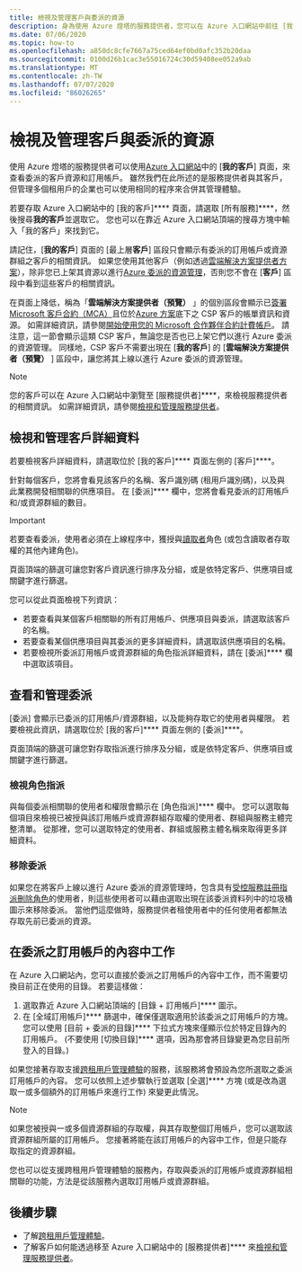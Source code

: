```yaml
---
title: 檢視及管理客戶與委派的資源
description: 身為使用 Azure 燈塔的服務提供者，您可以在 Azure 入口網站中前往 [我的客戶]，以查看所有委派的客戶資源和訂用帳戶。
ms.date: 07/06/2020
ms.topic: how-to
ms.openlocfilehash: a850dc8cfe7667a75ced64ef0bd0afc352b20daa
ms.sourcegitcommit: 0100d26b1cac3e55016724c30d59408ee052a9ab
ms.translationtype: MT
ms.contentlocale: zh-TW
ms.lasthandoff: 07/07/2020
ms.locfileid: "86026265"
---
```

# <a name="view-and-manage-customers-and-delegated-resources"></a>檢視及管理客戶與委派的資源

使用 Azure 燈塔的服務提供者可以使用[Azure 入口網站](https://portal.azure.com)中的 [**我的客戶**] 頁面，來查看委派的客戶資源和訂用帳戶。 雖然我們在此所述的是服務提供者與其客戶，但管理多個租用戶的企業也可以使用相同的程序來合併其管理體驗。

若要存取 Azure 入口網站中的 [我的客戶]**** 頁面，請選取 [所有服務]****，然後搜尋**我的客戶**並選取它。 您也可以在靠近 Azure 入口網站頂端的搜尋方塊中輸入「我的客戶」來找到它。

請記住，[**我的客戶**] 頁面的 [最上層**客戶**] 區段只會顯示有委派的訂用帳戶或資源群組之客戶的相關資訊。 如果您使用其他客戶（例如透過[雲端解決方案提供者方案](/partner-center/csp-overview)），除非您已上架其資源以進行[Azure 委派的資源管理](../concepts/azure-delegated-resource-management.md)，否則您不會在 [**客戶**] 區段中看到這些客戶的相關資訊。

在頁面上降低，稱為「**雲端解決方案提供者（預覽）** 」的個別區段會顯示已[簽署 Microsoft 客戶合約（MCA）](/partner-center/confirm-customer-agreement)且位於[Azure 方案](/partner-center/azure-plan-get-started)底下之 CSP 客戶的帳單資訊和資源。 如需詳細資訊，請參閱[開始使用您的 Microsoft 合作夥伴合約計費帳戶](../../billing/mpa-overview.md)。 請注意，這一節會顯示這類 CSP 客戶，無論您是否也已上架它們以進行 Azure 委派的資源管理。 同樣地，CSP 客戶不需要出現在 [**我的客戶**] 的 [**雲端解決方案提供者（預覽）** ] 區段中，讓您將其上線以進行 Azure 委派的資源管理。

> [!NOTE]
> 您的客戶可以在 Azure 入口網站中瀏覽至 [服務提供者]****，來檢視服務提供者的相關資訊。 如需詳細資訊，請參閱[檢視和管理服務提供者](view-manage-service-providers.md)。

## <a name="view-and-manage-customer-details"></a>檢視和管理客戶詳細資料

若要檢視客戶詳細資料，請選取位於 [我的客戶]**** 頁面左側的 [客戶]****。

針對每個客戶，您將會看見該客戶的名稱、客戶識別碼 (租用戶識別碼)，以及與此業務開發相關聯的供應項目。 在 [委派]**** 欄中，您將會看見委派的訂用帳戶和/或資源群組的數目。

> [!IMPORTANT]
> 若要查看委派，使用者必須在上線程序中，獲授與[讀取者](../../role-based-access-control/built-in-roles.md#reader)角色 (或包含讀取者存取權的其他內建角色)。

頁面頂端的篩選可讓您對客戶資訊進行排序及分組，或是依特定客戶、供應項目或關鍵字進行篩選。

您可以從此頁面檢視下列資訊：

- 若要查看與某個客戶相關聯的所有訂用帳戶、供應項目與委派，請選取該客戶的名稱。
- 若要查看某個供應項目與其委派的更多詳細資料，請選取該供應項目的名稱。
- 若要檢視所委派訂用帳戶或資源群組的角色指派詳細資料，請在 [委派]**** 欄中選取該項目。

## <a name="view-and-manage-delegations"></a>查看和管理委派

[委派] 會顯示已委派的訂用帳戶/資源群組，以及能夠存取它的使用者與權限。 若要檢視此資訊，請選取位於 [我的客戶]**** 頁面左側的 [委派]****。

頁面頂端的篩選可讓您對存取指派進行排序及分組，或是依特定客戶、供應項目或關鍵字進行篩選。

### <a name="view-role-assignments"></a>檢視角色指派

與每個委派相關聯的使用者和權限會顯示在 [角色指派]**** 欄中。 您可以選取每個項目來檢視已被授與該訂用帳戶或資源群組存取權的使用者、群組與服務主體完整清單。 從那裡，您可以選取特定的使用者、群組或服務主體名稱來取得更多詳細資料。

### <a name="remove-delegations"></a>移除委派

如果您在將客戶上線以進行 Azure 委派的資源管理時，包含具有[受控服務註冊指派刪除角色](../../role-based-access-control/built-in-roles.md#managed-services-registration-assignment-delete-role)的使用者，則這些使用者可以藉由選取出現在該委派資料列中的垃圾桶圖示來移除委派。 當他們這麼做時，服務提供者租使用者中的任何使用者都無法存取先前已委派的資源。

## <a name="work-in-the-context-of-a-delegated-subscription"></a>在委派之訂用帳戶的內容中工作

在 Azure 入口網站內，您可以直接於委派之訂用帳戶的內容中工作，而不需要切換目前正在使用的目錄。 若要這樣做：

1. 選取靠近 Azure 入口網站頂端的 [目錄 + 訂用帳戶]**** 圖示。
2. 在 [全域訂用帳戶]**** 篩選中，確保僅選取適用於該委派之訂用帳戶的方塊。 您可以使用 [目前 + 委派的目錄]**** 下拉式方塊來僅顯示位於特定目錄內的訂用帳戶。 (不要使用 [切換目錄]**** 選項，因為那會將目錄變更為您目前所登入的目錄。)

如果您接著存取支援[跨租用戶管理體驗](../concepts/cross-tenant-management-experience.md)的服務，該服務將會預設為您所選取之委派訂用帳戶的內容。 您可以依照上述步驟執行並選取 [全選]**** 方塊 (或是改為選取一或多個額外的訂用帳戶來進行工作) 來變更此情況。

> [!NOTE]
> 如果您被授與一或多個資源群組的存取權，與其存取整個訂用帳戶，您可以選取該資源群組所屬的訂用帳戶。 您接著將能在該訂用帳戶的內容中工作，但是只能存取指定的資源群組。

您也可以從支援跨租用戶管理體驗的服務內，存取與委派的訂用帳戶或資源群組相關聯的功能，方法是從該服務內選取訂用帳戶或資源群組。

## <a name="next-steps"></a>後續步驟

- 了解[跨租用戶管理體驗](../concepts/cross-tenant-management-experience.md)。
- 了解客戶如何能透過移至 Azure 入口網站中的 [服務提供者]**** 來[檢視和管理服務提供者](view-manage-service-providers.md)。
